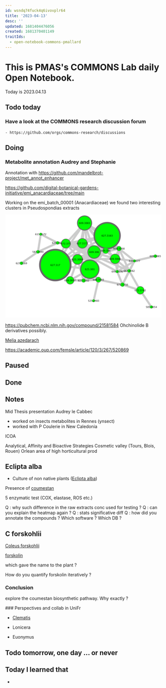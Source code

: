 ```yaml
---
id: wsndq74fuck4q6ivovplr64
title: '2023-04-13'
desc: ''
updated: 1681404476056
created: 1681370401149
traitIds:
  - open-notebook-commons-pmallard
---
```


# This is PMAS's COMMONS Lab daily Open Notebook.

Today is 2023.04.13

## Todo today

### Have a look at the COMMONS research discussion forum
    - https://github.com/orgs/commons-research/discussions
###
###

## Doing

### Metabolite annotation Audrey and Stephanie

Annotation with https://github.com/mandelbrot-project/met_annot_enhancer

https://github.com/digital-botanical-gardens-initiative/emi_anacardiaceae/tree/main

Working on the emi_batch_00001 (Anacardiaceae) we found two interesting clusters in Pseudospondias extracts

![](/assets/images/2023-04-13-18-34-37.png)

https://pubchem.ncbi.nlm.nih.gov/compound/21581584
Ohchinolide B derivatives possibly.

[Melia azedarach](https://en.wikipedia.org/wiki/Melia_azedarach "Melia azedarach, commonly known as the chinaberry tree, pride of India, bead-tree, Cape lilac, syringa berrytree, Persian lilac,  Indian lilac, or white cedar, is a species of deciduous tree in the mahogany family, Meliaceae, that is native to Indomalaya and Australasia.")

https://academic.oup.com/femsle/article/120/3/267/520869


## Paused

## Done

## Notes

Mid Thesis presentation Audrey le Cabbec

- worked on insects metabolites in Rennes (ynsect)
- worked with P Coulerie in New Caledonia

ICOA

Analytical, Affinity and Bioactive Strategies
Cosmetic valley (Tours, Blois, Rouen)
Orlean area of high horticultural prod

## Eclipta alba


- Culture of non native plants ([Eclipta alba](https://en.wikipedia.org/wiki/Eclipta_prostrata "Eclipta prostrata, commonly known as false daisy, yerba de tago, Gunta kalagaraku\/Gunta galagaraku, Karisalankanni, and bhringraj, is a species of plant in the family Asteraceae. It is widespread across much of the world.This plant has cylindrical, grayish roots. Solid, circular, purplish stems with white fine hairs 0.8m. Leaves arranged in opposite pairs, hairy in two-sided, lanceolate, serrated 2–12.5 cm long, 5-35 mm wide.
The solitary flower heads are 6–8 mm \(0.24–0.31 in\) in diameter, with white florets. The bumpy achenes are compressed and narrowly winged. This species grows commonly in moist places in warm temperate to tropical areas worldwide. It is widely distributed throughout India, Nepal, China, Thailand,Bangladesh and Brazil."))



Presence of [coumestan](https://en.wikipedia.org/wiki/Coumestan "Coumestan is a heterocyclic organic compound.  Coumestan forms the central core of a variety of natural compounds known collectively as coumestans.  Coumestans are oxidation products of pterocarpan that are similar to coumarin.  Coumestans, including coumestrol, a phytoestrogen, are found in a variety of plants. Food sources high in coumestans include split peas, pinto beans, lima beans, and especially alfalfa and clover sprouts.Coumestrol has about the same binding affinity for the ER-β estrogen receptor as 17β-estradiol, but much less affinity than 17α-estradiol, although the estrogenic potency of coumestrol at both receptors is much less than that of 17β-estradiol.Because of the estrogenic activity of some coumestans, a variety of syntheses have been developed that allow the preparation of coumestans so that their pharmacological effects can be explored.") 


5 enzymatic test (COX, elastase, ROS etc.)

Q : why such difference in the raw extracts conc used for testing ?
Q : can you explain the heatmap again ?
Q : stats significative diff 
Q : how did you annotate the compounds ? Which software ? Which DB ?



## C forskohlii 

[Coleus forskohlii](https://en.wikipedia.org/wiki/Coleus_barbatus "Coleus barbatus, also known by the synonyms Plectranthus barbatus and incorrectly Coleus forskalaei \(and other spellings of this epithet\), is a tropical perennial plant related to the typical coleus species.  It produces forskolin, an extract useful for pharmaceutical preparations and research in cell biology. ")

[forskolin](https://en.wikipedia.org/wiki/Forskolin "Forskolin \(coleonol\) is a labdane diterpene produced by the plant Coleus barbatus \(Blue Spur Flower\). Other names include pashanabhedi, Indian coleus, makandi, HL-362, mao hou qiao rui hua. As with other members of the large diterpene class of plant metabolites, forskolin is derived from geranylgeranyl pyrophosphate \(GGPP\). Forskolin contains some unique functional elements, including the presence of a tetrahydropyran-derived heterocyclic ring. Forskolin is commonly used in laboratory research to increase levels of cyclic AMP by stimulation of adenylate cyclase.")

which gave the name to the plant ?

How do you quantify forskolin iteratively ?


### Conclusion 

explore the coumestan biosynthetic pathway.
Why exactly ?


### Perspectives and collab in UniFr

- [Clematis](https://en.wikipedia.org/wiki/Clematis "Clematis is a genus of about 380 species within the buttercup family, Ranunculaceae. Their garden hybrids and cultivars have been popular among gardeners, beginning with Clematis 'Jackmanii', a garden standby since 1862; more cultivars are being produced constantly. They are mainly of Chinese and Japanese origin. Most species are known as clematis in English, while some are also known as traveller's joy, a name invented for the sole British native, C. vitalba, by the herbalist John Gerard; virgin's bower for C. terniflora, C. virginiana, and C. viticella; old man's beard, applied to several with prominent seedheads; leather flower for those with fleshy petals; or vase vine for the North American Clematis viorna.")

- Lonicera
- Euonymus






## Todo tomorrow, one day ... or never 


###
###


## Today I learned that

- 